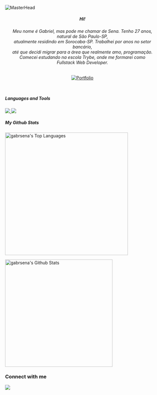 ![MasterHead](GABRIEL_SENA.gif)

<div align="center">
 <h5>
    Hi!
 </h5>
</div>
<div align="center"> <h6>Meu nome é Gabriel, mas pode me chamar de Sena. Tenho 27 anos, natural de São Paulo-SP,<br> atualmente residindo em Sorocaba-SP.
Trabalhei por anos no setor bancário,<br> até que decidi migrar para a área que realmente amo, programação.<br> Comecei estudando na escola Trybe, onde me formarei como <br>Fullstack Web Developer.</h6>
</div>

<div align="center">
 
[![Portfolio](https://img.shields.io/badge/portfolio-2e2e2e?style=for-the-badge)](https://senadeveloper.vercel.app/)

</div>


<br>

##### Languages and Tools
  
   <a href="https://skillicons.dev">
     <img src="https://skillicons.dev/icons?i=js,html,css" />
  </a>
 
   <a href="https://skillicons.dev">
    <img src="https://skillicons.dev/icons?i=linux,bash,vscode,git,github" />
  </a>
 
  <br/>
 
                    


##### My Github Stats

<p align="left">
  <a href="https://github.com/SubhamRaoniar28/github-readme-stats"><img alt="gabrsena's Top Languages" src="https://github-readme-stats.vercel.app/api/top-langs/?username=gabrsena&langs_count=8&count_private=true&layout=compact&theme=chartreuse-dark" width="400" /></a>
  </p>
  <p align="left">
 <a href="https://github.com/gabrsena/github-readme-stats"><img alt="gabrsena's Github Stats" src="https://github-readme-stats.vercel.app/api?username=gabrsena&show_icons=true&hide=issues,&count_private=true&theme=chartreuse-dark" width="350" /></a>
</p>

### Connect with me

<p align="left">
  <a href="https://www.linkedin.com/in/0xgabrielsena" target="_blank"><img src="https://img.icons8.com/fluent/48/000000/linkedin.png"/></a>
</p> 
